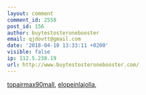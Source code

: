 ```yaml
---
layout: comment
comment_id: 2558
post_id: 156
author: buytestosteronebooster
email: qjdovtt@gmail.com
date: '2018-04-10 13:33:11 +0200'
visible: false
ip: 112.5.238.19
url: http://www.buytestosteronebooster.com/
---
```

<a href="http://www.topairmax90mall.com/">topairmax90mall</a>, <a href="http://www.elopeinlajolla.com/">elopeinlajolla</a>,
